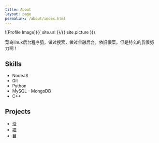 ```yaml
---
title: About
layout: page
permalink: /about/index.html
---
```

![Profile Image]({{ site.url }}/{{ site.picture }})

<p>菜鸟linux后台程序猿，做过搜索，做过金融后台，依旧很菜。但是特么的我很努力啊！</p>

<h2>Skills</h2>

<ul class="skill-list">
	<li>NodeJS</li>
	<li>Git</li>
	<li>Python</li>
	<li>MySQL - MongoDB</li>
	<li>C++</li>
</ul>

<h2>Projects</h2>

<ul>
	<li><a href="https://github.com/">没</a></li>
	<li><a href="https://github.com/">项</a></li>
	<li><a href="https://github.com/">目</a></li>
</ul>
